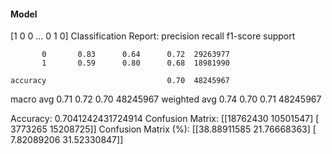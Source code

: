 #### Model
[1 0 0 ... 0 1 0]
Classification Report:
              precision    recall  f1-score   support

           0       0.83      0.64      0.72  29263977
           1       0.59      0.80      0.68  18981990

    accuracy                           0.70  48245967
   macro avg       0.71      0.72      0.70  48245967
weighted avg       0.74      0.70      0.71  48245967

Accuracy: 0.7041242431724914
Confusion Matrix:
[[18762430 10501547]
 [ 3773265 15208725]]
Confusion Matrix (%):
[[38.88911585 21.76668363]
 [ 7.82089206 31.52330847]]
